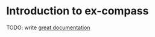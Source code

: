 # Introduction to ex-compass

TODO: write [great documentation](http://jacobian.org/writing/what-to-write/)
